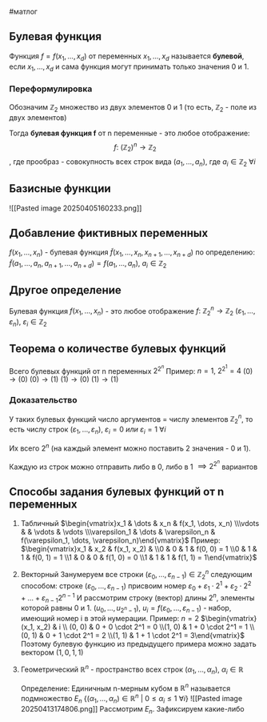 #матлог 
## Булевая функция
Функция $f = f(x_1, \dots, x_d)$ от переменных $x_1, \dots, x_d$ называется **булевой**, если $x_1, \dots, x_d$ и сама функция могут принимать только значения 0 и 1.

### Переформулировка
Обозначим $\mathbb{Z}_{2}$ множество из двух элементов 0 и 1 (то есть, $\mathbb{Z}_2$ - поле из двух элементов)

Тогда **булевая функция f** от n переменные - это любое отображение: $$f: \ (\mathbb{Z}_2)^n \to \mathbb{Z}_2$$, где прообраз - совокупность всех строк вида $(a_1, \dots, a_n)$, где $a_i \in \mathbb{Z}_2 \ \forall i$

## Базисные функции
![[Pasted image 20250405160233.png]]

## Добавление фиктивных переменных
$f(x_1, \dots, x_n)$ - булевая функция
$\tilde{f}(x_1, \dots, x_n, x_{n + 1}, \dots, x_{n + d})$ по определению:
	$\tilde{f}(a_1, \dots, a_n, a_{n + 1}, \dots, a_{n + d}) = f(a_1, \dots, a_n), \ a_i \in \mathbb{Z}_2$

## Другое определение
Булевая функция $f(x_1, \dots, x_n)$ - это любое отображение $f: \ \mathbb{Z}_2^n \to \mathbb{Z}_2 \ (\varepsilon_1, \dots, \varepsilon_n), \ \varepsilon_i \in \mathbb{Z}_2$

## Теорема о количестве булевых функций
Всего булевых функций от n переменных $2^{2^n}$
Пример: $n = 1, \ 2^{2^1} = 4$
$(0) \to (0)$
$(0) \to (1)$
$(1) \to (0)$
$(1) \to (1)$

### Доказательство
У таких булевых функций число аргументов = числу элементов $\mathbb{Z}_2^n$, то есть числу строк $(\varepsilon_1, \dots, \varepsilon_n), \ \varepsilon_i = 0 \ или \ \varepsilon_i = 1 \ \forall i$

Их всего $2^n$ (на каждый элемент можно поставить 2 значения - 0 и 1).

Каждую из строк можно отправить либо в 0, либо в 1 $\implies 2^{2^n}$ вариантов

## Способы задания булевых функций от n переменных
1) Табличный
	$\begin{vmatrix}x_1 & \dots & x_n & f(x_1, \dots, x_n) \\\vdots &  & \vdots & \vdots \\\varepsilon_1 & \dots & \varepsilon_n & f(\varepsilon_1, \dots, \varepsilon_n)\end{vmatrix}$
	Пример:
	$\begin{vmatrix}x_1 & x_2 & f(x_1, x_2) &  \\0 & 0 & 1 & f(0, 0) = 1 \\0 & 1 & 1 & f(0, 1) = 1 \\1 & 0 & 0 & f(1, 0) = 0 \\1 & 1 & 1 & f(1, 1) = 1\end{vmatrix}$
2) Векторный
	Занумеруем все строки $(\varepsilon_0, \dots, \varepsilon_{n - 1}) \in \mathbb{Z}_2^n$ следующим способом: строке $(\varepsilon_0, \dots, \varepsilon_{n - 1})$ присвоим номер $\varepsilon_0 + \varepsilon_1 \cdot 2^1 + \varepsilon_2 \cdot 2^2 + \dots + \varepsilon_{n - 1}2^{n - 1}$
	И рассмотрим строку (вектор) длины $2^n$, элементы которой равны 0 и 1. $(u_0, \dots, u_{2^n - 1}), \ u_i = f(\varepsilon_0, \dots, \varepsilon_{n - 1})$ - набор, имеющий номер i в этой нумерации.
	Пример: $n = 2$
	$\begin{vmatrix}(x_1, x_2) & i \\ (0, 0) & 0 + 0 \cdot 2^1 = 0 \\(1, 0) & 1 + 0 \cdot 2^1 = 1 \\(0, 1) & 0 + 1 \cdot 2^1 = 2 \\(1, 1) & 1 + 1 \cdot 2^1 = 3\end{vmatrix}$
	Поэтому булевую функцию из предыдущего примера можно задать вектором $(1, 0, 1, 1)$
3) Геометрический
	$\mathbb{R}^n$ - пространство всех строк $(\alpha_1, \dots, \alpha_n), \ \alpha_i \in \mathbb{R}$
	
	Определение:
	Единичным n-мерным кубом в $\mathbb{R}^n$ называется подмножество $E_n \ \{ (\alpha_1, \dots, \alpha_n) \in \mathbb{R}^n \ | \ 0 \leq \alpha_i \leq 1 \ \forall i \}$
	![[Pasted image 20250413174806.png]]
	Рассмотрим $E_n$. Зафиксируем какие-либо 